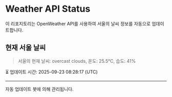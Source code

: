 
# Weather API Status

이 리포지토리는 OpenWeather API를 사용하여 서울의 날씨 정보를 자동으로 업데이트합니다.

## 현재 서울 날씨
> 서울의 현재 날씨: overcast clouds, 온도: 25.5°C, 습도: 41%

⏳ 업데이트 시간: 2025-09-23 08:28:17 (UTC)

---
자동 업데이트 봇에 의해 관리됩니다.
